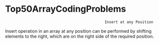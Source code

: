 # Top50ArrayCodingProblems
                                                 Insert at any Position

Insert operation in an array at any position can be performed by shifting elements to the right, which are on the right side of the required position.
                                                